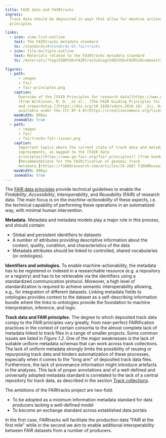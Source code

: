 ```yaml
---
title: FAIR data and FAIRtracks
ingress:
  Track data should be deposited in ways that allow for machine actionability, in line with the FAIR
  principles

links:
  - icon: view-list-outline
    text: The FAIRtracks metadata standard
    to: /standards/#standards-01-fairtracks
  - icon: file-multiple-outline
    text: Materials related to the FAIRtracks metadata standard
    to: /materials/?tags%5B0%5D=FAIRtracks&tags%5B1%5D=FAIR%20community

figures:
  - path:
      - images
      - fair
      - fair-principles.png
    caption:
      Overview of the [FAIR Principles for research data](https://www.go-fair.org/fair-principles/).
      (From Wilkinson, M. D. _et al._ [The FAIR Guiding Principles for scientific data management
      and stewardship.](https://doi.org/10.1038/sdata.2016.18) _Sci. Data_ 3:160018 (2016), made
      available under the [CC BY 4.0](https://creativecommons.org/licenses/by/4.0/) license)
    maxWidth: 800px
    zoomable: true
  - path:
      - images
      - fair
      - fairtracks-fair-issues.png
    caption:
      Important topics where the current state of track data and metadata have potential for
      improvements, as mapped to the [FAIR data
      principles](https://www.go-fair.org/fair-principles/) (from Gundersen S et al.
      [Recommendations for the FAIRification of genomic track
      metadata.](https://f1000research.com/articles/10-268) F1000Research 2021, 10(ELIXIR):268)
    maxWidth: 800px
    zoomable: true
---
```


The [FAIR data principles](https://www.go-fair.org/fair-principles/) provide technical guidelines to
enable the _Findability_, _Accessibility_, _Interoperability_, and _Reusability_ (FAIR) of research
data. The main focus is on the _machine-actionability_ of these aspects, i.e. the technical
capability of performing these operations in an automatized way, with minimal human intervention.

**Metadata.** Metadata and metadata models play a major role in this process, and should contain:

- Global and persistent identifiers to datasets
- A number of attributes providing descriptive information about the context, quality, condition,
  and characteristics of the data
- Metadata attributes should be linked to controlled, shared vocabularies (or ontologies).

**Identifiers and ontologies.** To enable machine-actionability, the metadata has to be registered
or indexed in a researchable resource (e.g. a repository or a registry) and has to be retrievable
via the identifiers using a standardized communication protocol. Moreover, a high level of
standardization is required to achieve semantic interoperability allowing, e.g., for integration of
different datasets. Linking metadata fields to ontologies provides context to the dataset as a
self-describing information bundle where the links to ontologies provide the foundation to machine
interpretation, inference, and logic.

**Track data and FAIR principles.** The degree to which deposited track data compy to the FAIR
principles vary greatly, from near-perfect FAIRification practices in the context of certain
consortia to the almost complete lack of metadata linked to track files in a range of smaller
projects. Some common issues are listed in _Figure 1.2_. One of the major weaknesses is the lack of
suitable uniform metadata schemas that can work across track collections. The lack of uniform
metadata strongly limits the possibility of reusing or repurposing track data and hinders
automatization of these processes, especially when it comes to the "long arm" of deposited track
data files. Furthermore, the lack of provenance information might introduce artefacts in the
analyses. This lack of proper annotations and of a well-defined and universally adopted metadata
standard is correlated to the lack of a central repository for track data, as described in the
section [Track collections](/tracks/#tracks-03-track-collections).

<ui-fairtracks-content>

The ambitions of the FAIRtracks project are two-fold:

- To be adopted as a minimum information metadata standard for data producers lacking a well-defined
  model
- To become an exchange standard across established data portals

In the first case, FAIRtracks will facilitate the production data "FAIR at the first mile" while in
the second we aim to enable additional interoperability between FAIR datasets from a number of
producers.

</ui-fairtracks-content>
